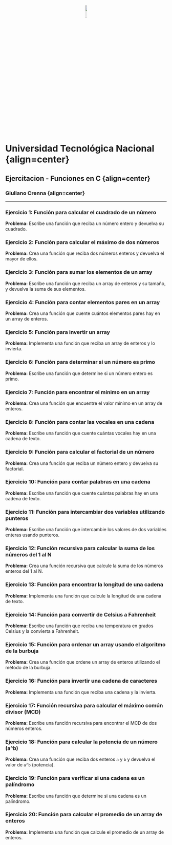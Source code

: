 <div align="center">
    <img src="https://www.radiouniversidad.com.ar/wp-content/uploads/2015/01/logo-utn1.jpg" width="10%">
</div>

# Universidad Tecnológica Nacional {align=center}
## Ejercitacion - Funciones en C {align=center}
### Giuliano Crenna {align=center}

---

### **Ejercicio 1: Función para calcular el cuadrado de un número**

**Problema:** Escribe una función que reciba un número entero y devuelva su cuadrado.

### **Ejercicio 2: Función para calcular el máximo de dos números**

**Problema:** Crea una función que reciba dos números enteros y devuelva el mayor de ellos.

### **Ejercicio 3: Función para sumar los elementos de un array**

**Problema:** Escribe una función que reciba un array de enteros y su tamaño, y devuelva la suma de sus elementos.

### **Ejercicio 4: Función para contar elementos pares en un array**

**Problema:** Crea una función que cuente cuántos elementos pares hay en un array de enteros.

### **Ejercicio 5: Función para invertir un array**

**Problema:** Implementa una función que reciba un array de enteros y lo invierta.

### **Ejercicio 6: Función para determinar si un número es primo**

**Problema:** Escribe una función que determine si un número entero es primo.

### **Ejercicio 7: Función para encontrar el mínimo en un array**

**Problema:** Crea una función que encuentre el valor mínimo en un array de enteros.

### **Ejercicio 8: Función para contar las vocales en una cadena**

**Problema:** Escribe una función que cuente cuántas vocales hay en una cadena de texto.

### **Ejercicio 9: Función para calcular el factorial de un número**

**Problema:** Crea una función que reciba un número entero y devuelva su factorial.

### **Ejercicio 10: Función para contar palabras en una cadena**

**Problema:** Escribe una función que cuente cuántas palabras hay en una cadena de texto.

### **Ejercicio 11: Función para intercambiar dos variables utilizando punteros**

**Problema:** Escribe una función que intercambie los valores de dos variables enteras usando punteros.

### **Ejercicio 12: Función recursiva para calcular la suma de los números del 1 al N**

**Problema:** Crea una función recursiva que calcule la suma de los números enteros del 1 al N.

### **Ejercicio 13: Función para encontrar la longitud de una cadena**

**Problema:** Implementa una función que calcule la longitud de una cadena de texto.


### **Ejercicio 14: Función para convertir de Celsius a Fahrenheit**

**Problema:** Escribe una función que reciba una temperatura en grados Celsius y la convierta a Fahrenheit.


### **Ejercicio 15: Función para ordenar un array usando el algoritmo de la burbuja**

**Problema:** Crea una función que ordene un array de enteros utilizando el método de la burbuja.

### **Ejercicio 16: Función para invertir una cadena de caracteres**

**Problema:** Implementa una función que reciba una cadena y la invierta.

### **Ejercicio 17: Función recursiva para calcular el máximo común divisor (MCD)**

**Problema:** Escribe una función recursiva para encontrar el MCD de dos números enteros.

### **Ejercicio 18: Función para calcular la potencia de un número (a^b)**

**Problema:** Crea una función que reciba dos enteros `a` y `b` y devuelva el valor de `a^b` (potencia).

### **Ejercicio 19: Función para verificar si una cadena es un palíndromo**

**Problema:** Escribe una función que determine si una cadena es un palíndromo.

### **Ejercicio 20: Función para calcular el promedio de un array de enteros**

**Problema:** Implementa una función que calcule el promedio de un array de enteros.
